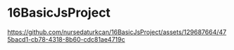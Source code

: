 # 16BasicJsProject


https://github.com/nursedaturkcan/16BasicJsProject/assets/129687664/475bacd1-cb78-4318-8b60-cdc81ae4719c

